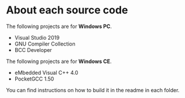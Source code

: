 # About each source code
The following projects are for **Windows PC**.
- Visual Studio 2019
- GNU Compiler Collection
- BCC Developer

The following projects are for **Windows CE**.
- eMbedded Visual C++ 4.0
- PocketGCC 1.50

You can find instructions on how to build it in the readme in each folder.